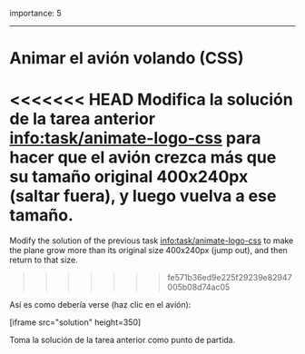 importance: 5

---

# Animar el avión volando (CSS)

<<<<<<< HEAD
Modifica la solución de la tarea anterior <info:task/animate-logo-css> para hacer que el avión crezca más que su tamaño original 400x240px (saltar fuera), y luego vuelva a ese tamaño.
=======
Modify the solution of the previous task <info:task/animate-logo-css> to make the plane grow more than its original size 400x240px (jump out), and then return to that size.
>>>>>>> fe571b36ed9e225f29239e82947005b08d74ac05

Así es como debería verse (haz clic en el avión):

[iframe src="solution" height=350]

Toma la solución de la tarea anterior como punto de partida.
